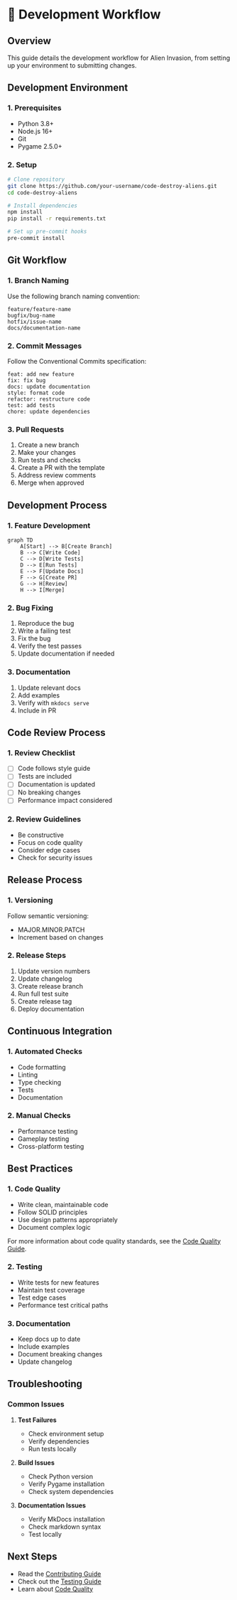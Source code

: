 # 🔄 Development Workflow

## Overview

This guide details the development workflow for Alien Invasion, from setting up your environment to submitting changes.

## Development Environment

### 1. Prerequisites

- Python 3.8+
- Node.js 16+
- Git
- Pygame 2.5.0+

### 2. Setup

```bash
# Clone repository
git clone https://github.com/your-username/code-destroy-aliens.git
cd code-destroy-aliens

# Install dependencies
npm install
pip install -r requirements.txt

# Set up pre-commit hooks
pre-commit install
```

## Git Workflow

### 1. Branch Naming

Use the following branch naming convention:

```
feature/feature-name
bugfix/bug-name
hotfix/issue-name
docs/documentation-name
```

### 2. Commit Messages

Follow the Conventional Commits specification:

```
feat: add new feature
fix: fix bug
docs: update documentation
style: format code
refactor: restructure code
test: add tests
chore: update dependencies
```

### 3. Pull Requests

1. Create a new branch
2. Make your changes
3. Run tests and checks
4. Create a PR with the template
5. Address review comments
6. Merge when approved

## Development Process

### 1. Feature Development

```mermaid
graph TD
    A[Start] --> B[Create Branch]
    B --> C[Write Code]
    C --> D[Write Tests]
    D --> E[Run Tests]
    E --> F[Update Docs]
    F --> G[Create PR]
    G --> H[Review]
    H --> I[Merge]
```

### 2. Bug Fixing

1. Reproduce the bug
2. Write a failing test
3. Fix the bug
4. Verify the test passes
5. Update documentation if needed

### 3. Documentation

1. Update relevant docs
2. Add examples
3. Verify with `mkdocs serve`
4. Include in PR

## Code Review Process

### 1. Review Checklist

- [ ] Code follows style guide
- [ ] Tests are included
- [ ] Documentation is updated
- [ ] No breaking changes
- [ ] Performance impact considered

### 2. Review Guidelines

- Be constructive
- Focus on code quality
- Consider edge cases
- Check for security issues

## Release Process

### 1. Versioning

Follow semantic versioning:

- MAJOR.MINOR.PATCH
- Increment based on changes

### 2. Release Steps

1. Update version numbers
2. Update changelog
3. Create release branch
4. Run full test suite
5. Create release tag
6. Deploy documentation

## Continuous Integration

### 1. Automated Checks

- Code formatting
- Linting
- Type checking
- Tests
- Documentation

### 2. Manual Checks

- Performance testing
- Gameplay testing
- Cross-platform testing

## Best Practices

### 1. Code Quality

- Write clean, maintainable code
- Follow SOLID principles
- Use design patterns appropriately
- Document complex logic

For more information about code quality standards, see the [Code Quality Guide](../development/code-quality.md).

### 2. Testing

- Write tests for new features
- Maintain test coverage
- Test edge cases
- Performance test critical paths

### 3. Documentation

- Keep docs up to date
- Include examples
- Document breaking changes
- Update changelog

## Troubleshooting

### Common Issues

1. **Test Failures**
   - Check environment setup
   - Verify dependencies
   - Run tests locally

2. **Build Issues**
   - Check Python version
   - Verify Pygame installation
   - Check system dependencies

3. **Documentation Issues**
   - Verify MkDocs installation
   - Check markdown syntax
   - Test locally

## Next Steps

- Read the [Contributing Guide](README.md)
- Check out the [Testing Guide](../testing/README.md)
- Learn about [Code Quality](../development/code-quality.md)
